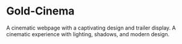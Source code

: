 # Gold-Cinema
A cinematic webpage with a captivating design and trailer display. A cinematic experience with lighting, shadows, and modern design. 
